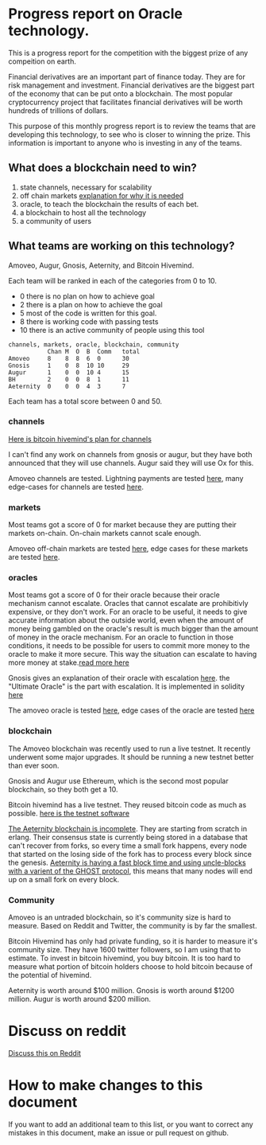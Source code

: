 # Progress report on Oracle technology.

This is a progress report for the competition with the biggest prize of any compeition on earth.

Financial derivatives are an important part of finance today. They are for risk management and investment.
Financial derivatives are the biggest part of the economy that can be put onto a blockchain.
The most popular cryptocurrency project that facilitates financial derivatives will be worth hundreds of trillions of dollars.

This purpose of this monthly progress report is to review the teams that are developing this technology, to see who is closer to winning the prize. This information is important to anyone who is investing in any of the teams.

## What does a blockchain need to win?
1) state channels, necessary for scalability
2) off chain markets [explanation for why it is needed](https://github.com/zack-bitcoin/amoveo/blob/master/docs/design/state_channel_without_off_chain_market.md) 
3) oracle, to teach the blockchain the results of each bet.
4) a blockchain to host all the technology
5) a community of users

## What teams are working on this technology?
Amoveo, Augur, Gnosis, Aeternity, and Bitcoin Hivemind.

Each team will be ranked in each of the categories from 0 to 10.
* 0 there is no plan on how to achieve goal
* 2 there is a plan on how to achieve the goal
* 5 most of the code is written for this goal.
* 8 there is working code with passing tests
* 10 there is an active community of people using this tool

```
channels, markets, oracle, blockchain, community
           Chan M  O  B  Comm   total
Amoveo     8    8  8  6  0      30
Gnosis     1    0  8  10 10     29
Augur      1    0  0  10 4      15
BH         2    0  0  8  1      11
Aeternity  0    0  0  4  3      7
```

Each team has a total score between 0 and 50.


### channels

[Here is bitcoin hivemind's plan for channels](http://bitcoinhivemind.com/blog/lightning-network/)

I can't find any work on channels from gnosis or augur, but they have both announced that they will use channels. Augur said they will use Ox for this.

Amoveo channels are tested. Lightning payments are tested [here](/tests/test_lightning.py), many edge-cases for channels are tested [here](/apps/ae_core/src/consensus/txs/test_txs.erl).

### markets

Most teams got a score of 0 for market because they are putting their markets on-chain.
On-chain markets cannot scale enough.

Amoveo off-chain markets are tested [here](/tests/test_market.py), edge cases for these markets are tested [here](/apps/ae_core/src/channels/market.erl).

### oracles

Most teams got a score of 0 for their oracle because their oracle mechanism cannot escalate.
Oracles that cannot escalate are prohibitivly expensive, or they don't work.
For an oracle to be useful, it needs to give accurate information about the outside world, even when the amount of money being gambled on the oracle's result is much bigger than the amount of money in the oracle mechanism. For an oracle to function in those conditions, it needs to be possible for users to commit more money to the oracle to make it more secure. This way the situation can escalate to having more money at stake.[read more here](https://github.com/zack-bitcoin/amoveo/blob/master/docs/design/oracle_motivations.md)

Gnosis gives an explanation of their oracle with escalation [here](https://blog.gnosis.pm/a-visit-to-the-oracle-fefc9dec5462). the "Ultimate Oracle" is the part with escalation. It is implemented in solidity [here](https://github.com/gnosis/gnosis-contracts/tree/master/contracts/Oracles)

The amoveo oracle is tested [here](/tests/test_market.py), edge cases of the oracle are tested [here](/apps/ae_core/src/consensus/txs/test_txs.erl)

### blockchain

The Amoveo blockchain was recently used to run a live testnet. It recently underwent some major upgrades. It should be running a new testnet better than ever soon.

Gnosis and Augur use Ethereum, which is the second most popular blockchain, so they both get a 10.

Bitcoin hivemind has a live testnet. They reused bitcoin code as much as possible. [here is the testnet software](https://github.com/bitcoin-hivemind/hivemind)

[The Aeternity blockchain is incomplete](https://github.com/aeternity/epoch). They are starting from scratch in erlang. Their consensus state is currently being stored in a database that can't recover from forks, so every time a small fork happens, every node that started on the losing side of the fork has to process every block since the genesis. [Aeternity is having a fast block time and using uncle-blocks with a varient of the GHOST protocol](https://blog.aeternity.com/state-of-development-week-of-sep-25-2017-804c50d5e5d1), this means that many nodes will end up on a small fork on every block.

### Community

Amoveo is an untraded blockchain, so it's community size is hard to measure. Based on Reddit and Twitter, the community is by far the smallest.

Bitcoin Hivemind has only had private funding, so it is harder to measure it's community size. They have 1600 twitter followers, so I am using that to estimate.
To invest in bitcoin hivemind, you buy bitcoin. It is too hard to measure what portion of bitcoin holders choose to hold bitcoin because of the potential of hivemind.

Aeternity is worth around $100 million. Gnosis is worth around $1200 million. Augur is worth around $200 million.

# Discuss on reddit

[Discuss this on Reddit](https://www.reddit.com/r/Amoveo/comments/73tn7z/progress_of_each_of_5_teams_competing_for_the/)

# How to make changes to this document

If you want to add an additional team to this list, or you want to correct any mistakes in this document, make an issue or pull request on github.

